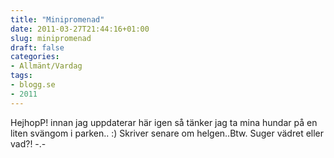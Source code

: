 ```yaml
---
title: "Minipromenad"
date: 2011-03-27T21:44:16+01:00
slug: minipromenad
draft: false
categories:
- Allmänt/Vardag
tags:
- blogg.se
- 2011
---
```

HejhopP! innan jag uppdaterar här igen så tänker jag ta mina hundar på en liten svängom i parken.. :) Skriver senare om helgen..Btw. Suger vädret eller vad?! -.-